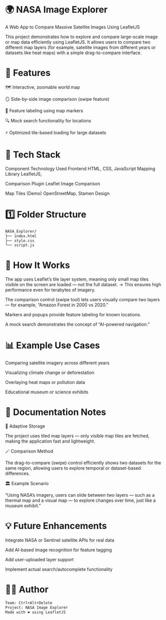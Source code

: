 # 🌍 NASA Image Explorer

A Web App to Compare Massive Satellite Images Using LeafletJS

This project demonstrates how to explore and compare large-scale image or map data efficiently using LeafletJS. It allows users to compare two different map layers (for example, satellite images from different years or datasets like heat maps) with a simple drag-to-compare interface.

# 🚀 Features

🗺️ Interactive, zoomable world map

🪞 Side-by-side image comparison (swipe feature)

📍 Feature labeling using map markers

🔍 Mock search functionality for locations

⚡ Optimized tile-based loading for large datasets

# 🧩 Tech Stack
Component	Technology Used
Frontend	HTML, CSS, JavaScript
Mapping Library	LeafletJS,

Comparison Plugin	Leaflet Image Comparison

Map Tiles (Demo)	OpenStreetMap, Stamen Design

# 1️⃣ Folder Structure
```bash
NASA_Explorer/
├── index.html
├── style.css
└── script.js
```

# 🧠 How It Works

The app uses Leaflet’s tile layer system, meaning only small map tiles visible on the screen are loaded — not the full dataset.
→ This ensures high performance even for terabytes of imagery.

The comparison control (swipe tool) lets users visually compare two layers — for example, “Amazon Forest in 2000 vs 2020.”

Markers and popups provide feature labeling for known locations.

A mock search demonstrates the concept of “AI-powered navigation.”

# 📊 Example Use Cases

Comparing satellite imagery across different years

Visualizing climate change or deforestation

Overlaying heat maps or pollution data

Educational museum or science exhibits

# 🧾 Documentation Notes
🧱 Adaptive Storage

The project uses tiled map layers — only visible map tiles are fetched, making the application fast and lightweight.

🪄 Comparison Method

The drag-to-compare (swipe) control efficiently shows two datasets for the same region, allowing users to explore temporal or dataset-based differences.

🏛️ Example Scenario

“Using NASA’s imagery, users can slide between two layers — such as a thermal map and a visual map — to explore changes over time, just like a museum exhibit.”

# 💡 Future Enhancements

Integrate NASA or Sentinel satellite APIs for real data

Add AI-based image recognition for feature tagging

Add user-uploaded layer support

Implement actual search/autocomplete functionality

# 👩‍💻 Author
```bash
Team: Ctrl+Alt+Delete
Project: NASA Image Explorer
Made with ❤️ using LeafletJS
```
